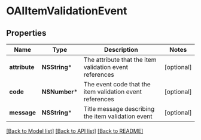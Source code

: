 # OAIItemValidationEvent

## Properties
Name | Type | Description | Notes
------------ | ------------- | ------------- | -------------
**attribute** | **NSString*** | The attribute that the item validation event references | [optional] 
**code** | **NSNumber*** | The event code that the item validation event references | [optional] 
**message** | **NSString*** | Title message describing the item validation event | [optional] 

[[Back to Model list]](../README.md#documentation-for-models) [[Back to API list]](../README.md#documentation-for-api-endpoints) [[Back to README]](../README.md)


